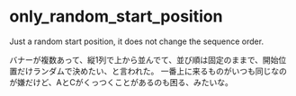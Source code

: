 only_random_start_position
==========================

Just a random start position, it does not change the sequence order.

バナーが複数あって、縦1列で上から並んでて、並び順は固定のままで、開始位置だけランダムで決めたい、と言われた。
一番上に来るものがいつも同じなのが嫌だけど、AとCがくっつくことがあるのも困る、みたいな。

